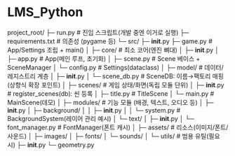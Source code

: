 # LMS_Python

project_root/
├─ run.py                         # 진입 스크립트(개발 중엔 이거로 실행)
├─ requirements.txt               # 의존성 (pygame 등)
└─ src/
   ├─ __init__.py
   ├─ game.py                     # App/Settings 조립 + main()
   │
   ├─ core/                       # 최소 코어(엔진 뼈대)
   │  ├─ __init__.py
   │  ├─ app.py                   # App(메인 루프, 초기화)
   │  ├─ scene.py                 # Scene 베이스 + SceneManager
   │  └─ config.py                # Settings(dataclass)
   │
   ├─ model/                      # 데이터/레지스트리 계층
   │  ├─ __init__.py
   │  └─ scene_db.py              # SceneDB: 이름→팩토리 매핑(상향식 확장 포인트)
   │
   ├─ scenes/                     # 게임 상태/화면(독립 모듈 단위)
   │  ├─ __init__.py              # register_scenes(db): 씬 등록
   │  ├─ title.py                 # TitleScene
   │  └─ main.py                  # MainScene(데모)
   │
   ├─ modules/                    # 기능 모듈 (배경, 텍스트, 오디오 등)
   │  ├─ __init__.py
   │  ├─ background/
   │  │  ├─ __init__.py
   │  │  └─ system.py             # BackgroundSystem(레이어 관리 예시)
   │  └─ text/
   │     ├─ __init__.py
   │     └─ font_manager.py       # FontManager(폰트 캐시)
   │
   ├─ assets/                     # 리소스(이미지/폰트/사운드)
   │  ├─ images/
   │  ├─ fonts/
   │  └─ sounds/
   │
   └─ utils/                      # 범용 유틸(필요 시)
      ├─ __init__.py
      └─ geometry.py